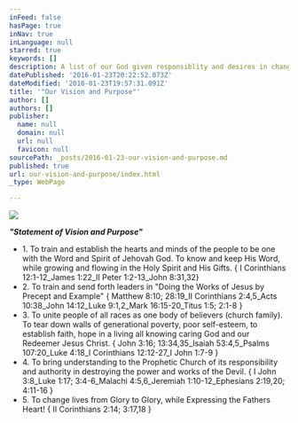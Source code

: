 ```yaml
---
inFeed: false
hasPage: true
inNav: true
inLanguage: null
starred: true
keywords: []
description: A list of our God given responsiblity and desires in changing lives.
datePublished: '2016-01-23T20:22:52.073Z'
dateModified: '2016-01-23T19:57:31.091Z'
title: '"Our Vision and Purpose"'
author: []
authors: []
publisher:
  name: null
  domain: null
  url: null
  favicon: null
sourcePath: _posts/2016-01-23-our-vision-and-purpose.md
published: true
url: our-vision-and-purpose/index.html
_type: WebPage

---
```

![](https://s3-us-west-2.amazonaws.com/the-grid-img/p/103c4f076aecfbdc2229aba43c0233fb89372b5b.jpg)

_**"Statement of Vision and Purpose"**_

* 1\. To train and establish the hearts and minds of the people to be one with the Word and Spirit of Jehovah God. To know and keep His Word, while growing and flowing in the Holy Spirit and His Gifts. { I Corinthians 12:1-12\_James 1:22\_II Peter 1:2-13\_John 8:31,32}
* 2\. To train and send forth leaders in "Doing the Works of Jesus by Precept and Example" { Matthew 8:10; 28:19\_II Corinthians 2:4,5\_Acts 10:38\_John 14:12\_Luke 9:1,2\_Mark 16:15-20\_Titus 1:5; 2:1-8 }
* 3\. To unite people of all races as one body of believers (church family). To tear down walls of generational poverty, poor self-esteem, to establish faith, hope in a living all knowing caring God and our Redeemer Jesus Christ. { John 3:16; 13:34,35\_Isaiah 53:4,5\_Psalms 107:20\_Luke 4:18\_I Corinthians 12:12-27\_I John 1:7-9 }
* 4\. To bring understanding to the Prophetic Church of its responsibility and authority in destroying the power and works of the Devil. { I John 3:8\_Luke 1:17; 3:4-6\_Malachi 4:5,6\_Jeremiah 1:10-12\_Ephesians 2:19,20; 4:11-16 }
* 5\. To change lives from Glory to Glory, while Expressing the Fathers Heart! { II Corinthians 2:14; 3:17,18 }